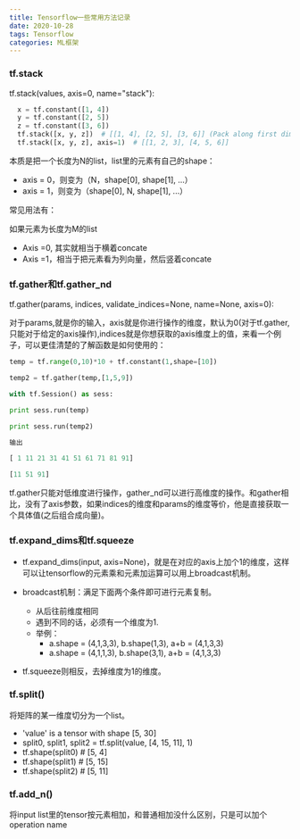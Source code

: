 ```yaml
---
title: Tensorflow一些常用方法记录
date: 2020-10-28
tags: Tensorflow
categories: ML框架
---
```




### tf.stack

tf.stack(values, axis=0, name="stack"):

```python
  x = tf.constant([1, 4])
  y = tf.constant([2, 5])
  z = tf.constant([3, 6])
  tf.stack([x, y, z])  # [[1, 4], [2, 5], [3, 6]] (Pack along first dim.)
  tf.stack([x, y, z], axis=1)  # [[1, 2, 3], [4, 5, 6]]
```

本质是把一个长度为N的list，list里的元素有自己的shape：

- axis = 0，则变为（N，shape[0], shape[1], ...）
- axis = 1，则变为（shape[0], N, shape[1], ...）

常见用法有：

如果元素为长度为M的list

- Axis =0,  其实就相当于横着concate
- Axis =1，相当于把元素看为列向量，然后竖着concate



### tf.gather和tf.gather_nd

tf.gather(params, indices, validate_indices=None, name=None, axis=0):

对于params,就是你的输入，axis就是你进行操作的维度，默认为0(对于tf.gather,只能对于给定的axis操作),indices就是你想获取的axis维度上的值，来看一个例子，可以更佳清楚的了解函数是如何使用的：

```python
temp = tf.range(0,10)*10 + tf.constant(1,shape=[10])

temp2 = tf.gather(temp,[1,5,9])

with tf.Session() as sess:

print sess.run(temp)

print sess.run(temp2)

输出

[ 1 11 21 31 41 51 61 71 81 91]

[11 51 91]
```

tf.gather只能对低维度进行操作，gather_nd可以进行高维度的操作。和gather相比，没有了axis参数，如果indices的维度和params的维度等价，他是直接获取一个具体值(之后组合成向量)。



### tf.expand_dims和tf.squeeze

- tf.expand_dims(input, axis=None)，就是在对应的axis上加个1的维度，这样可以让tensorflow的元素乘和元素加运算可以用上broadcast机制。
- broadcast机制：满足下面两个条件即可进行元素复制。
  - 从后往前维度相同
  - 遇到不同的话，必须有一个维度为1.
  - 举例：
    - a.shape = (4,1,3,3), b.shape(1,3), a+b = (4,1,3,3)
    - a.shape = (4,1,1,3), b.shape(3,1), a+b = (4,1,3,3)

- tf.squeeze则相反，去掉维度为1的维度。



### tf.split()

将矩阵的某一维度切分为一个list。

- 'value' is a tensor with shape [5, 30]
- split0, split1, split2 = tf.split(value, [4, 15, 11], 1)
- tf.shape(split0)  # [5, 4]
- tf.shape(split1)  # [5, 15]
- tf.shape(split2)  # [5, 11]



### tf.add_n()

将input list里的tensor按元素相加，和普通相加没什么区别，只是可以加个operation name
